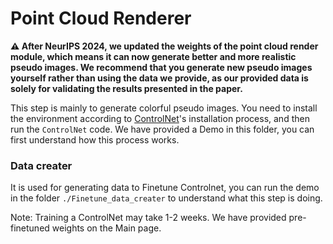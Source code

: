 # Point Cloud Renderer

**⚠️ After NeurIPS 2024, we updated the weights of the point cloud render module, which means it can now generate better and more realistic pseudo images. We recommend that you generate new pseudo images yourself rather than using the data we provide, as our provided data is solely for validating the results presented in the paper.**


This step is mainly to generate colorful pseudo images. You need to install the environment according to [ControlNet](https://github.com/lllyasviel/ControlNet)'s installation process, and then run the `ControlNet` code.
We have provided a Demo in this folder, you can first understand how this process works.

### Data creater

It is used for generating data to Finetune Controlnet, you can run the demo in the folder `./Finetune_data_creater` to understand what this step is doing.

Note: Training a ControlNet may take 1-2 weeks. We have provided pre-finetuned weights on the Main page.
